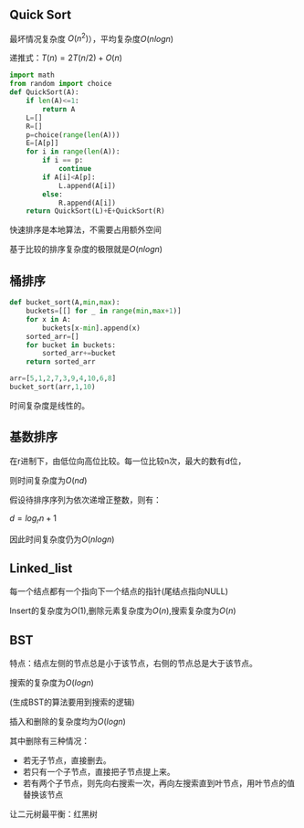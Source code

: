## Quick Sort

最坏情况复杂度 $O(n^2)$），平均复杂度$O(nlogn)$

递推式：$T(n)=2T(n/2)+O(n)$

```python
import math
from random import choice
def QuickSort(A):
    if len(A)<=1:
        return A
    L=[]
    R=[]
    p=choice(range(len(A)))
    E=[A[p]]
    for i in range(len(A)):
        if i == p:
            continue
        if A[i]<A[p]:
            L.append(A[i])
        else:
            R.append(A[i])
    return QuickSort(L)+E+QuickSort(R)
```

快速排序是本地算法，不需要占用额外空间

基于比较的排序复杂度的极限就是$O(nlog{n})$



## 桶排序

```python
def bucket_sort(A,min,max):
    buckets=[[] for _ in range(min,max+1)]
    for x in A:
        buckets[x-min].append(x)
    sorted_arr=[]
    for bucket in buckets:
        sorted_arr+=bucket
    return sorted_arr

arr=[5,1,2,7,3,9,4,10,6,8]
bucket_sort(arr,1,10)
```

时间复杂度是线性的。



## 基数排序

在r进制下，由低位向高位比较。每一位比较n次，最大的数有d位，

则时间复杂度为$O(nd)$

假设待排序序列为依次递增正整数，则有：

$d=log_r{n}+1$

因此时间复杂度仍为$O(nlog{n})$



## Linked_list

每一个结点都有一个指向下一个结点的指针(尾结点指向NULL)

Insert的复杂度为$O(1)$,删除元素复杂度为$O(n)$,搜索复杂度为$O(n)$



## BST

特点：结点左侧的节点总是小于该节点，右侧的节点总是大于该节点。

搜索的复杂度为$O(log{n})$

(生成BST的算法要用到搜索的逻辑)

插入和删除的复杂度均为$O(logn)$

其中删除有三种情况：

- 若无子节点，直接删去。
- 若只有一个子节点，直接把子节点提上来。
- 若有两个子节点，则先向右搜索一次，再向左搜索直到叶节点，用叶节点的值替换该节点

让二元树最平衡：红黑树